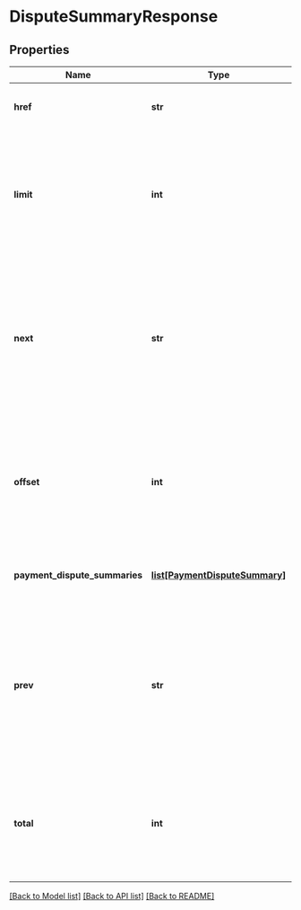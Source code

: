 # DisputeSummaryResponse

## Properties
Name | Type | Description | Notes
------------ | ------------- | ------------- | -------------
**href** | **str** | The URI of the getPaymentDisputeSummaries call request that produced the current page of the result set. | [optional] 
**limit** | **int** | This value shows the maximum number of payment disputes that will appear on one page of the result set. The limit value can be passed in as a query parameter in the request, or if it is not used, it defaults to 200. If the value in the total field exceeds this limit value, there are multiple pages in the current result set. Min: 1; Max: 200; Default: 200 | [optional] 
**next** | **str** | The getPaymentDisputeSummaries call URI to use if you wish to view the next page of the result set. For example, the following URI returns records 11 thru 20 from the collection of payment disputes: path/payment_dispute_summary?limit&#x3D;10&amp;amp;offset&#x3D;10 This field is only returned if there is a next page of results to view based on the current input criteria. | [optional] 
**offset** | **int** | This integer value indicates the number of payment disputes skipped before listing the first payment dispute from the result set. The offset value can be passed in as a query parameter in the request, or if it is not used, it defaults to 0 and the first payment dispute of the result set is shown at the top of the response. | [optional] 
**payment_dispute_summaries** | [**list[PaymentDisputeSummary]**](PaymentDisputeSummary.md) | Each payment dispute that matches the input criteria is returned under this array. If no payment disputes are found, an empty array is returned. | [optional] 
**prev** | **str** | The getPaymentDisputeSummaries call URI to use if you wish to view the previous page of the result set. For example, the following URI returns records 1 thru 10 from the collection of payment disputes: path/payment_dispute_summary?limit&#x3D;10&amp;amp;offset&#x3D;0 This field is only returned if there is a previous page of results to view based on the current input criteria. | [optional] 
**total** | **int** | This integer value is the total number of payment disputes that matched the input criteria. If the total number of entries exceeds the value that was set for limit in the request payload, you will have to make multiple API calls to see all pages of the results set. This field is returned even if it is 0. | [optional] 

[[Back to Model list]](../README.md#documentation-for-models) [[Back to API list]](../README.md#documentation-for-api-endpoints) [[Back to README]](../README.md)

